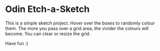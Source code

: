 # Odin Etch-a-Sketch
This is a simple sketch project. Hover over the boxes to randomly colour them. The more you pass over a grid area, the vivider the colours will become. You can clear or resize the grid.

Have fun :)
